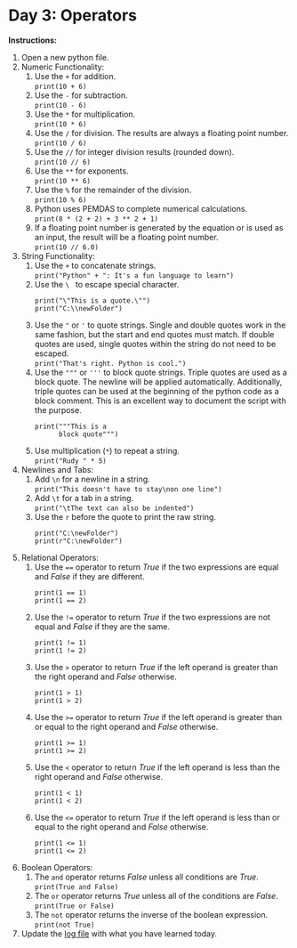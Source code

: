 # Day 3: Operators

**Instructions:** 
1. Open a new python file.
2. Numeric Functionality:  
    1. Use the `+` for addition.  
       `print(10 + 6)`
    2. Use the `-` for subtraction.  
       `print(10 - 6)`
    3. Use the `*` for multiplication.  
       `print(10 * 6)`
    4. Use the `/` for division. The results are always a floating point number.  
       `print(10 / 6)`
    5. Use the `//` for integer division results (rounded down).  
       `print(10 // 6)`
    6. Use the `**` for exponents.  
       `print(10 ** 6)`
    7. Use the `%` for the remainder of the division.  
       `print(10 % 6)`
    8. Python uses PEMDAS to complete numerical calculations.  
       `print(8 * (2 + 2) + 3 ** 2 + 1)`
    9. If a floating point number is generated by the equation or is used as an input, the result will be a floating point number.  
       `print(10 // 6.0)`
3. String Functionality:
    1. Use the `+` to concatenate strings.  
       `print("Python" + ": It's a fun language to learn")`
    2. Use the `\ ` to escape special character.   
       ```
       print("\"This is a quote.\"")
       print("C:\\newFolder")
       ```
    3. Use the `"` or `'` to quote strings. Single and double quotes work in the same fashion, but the start and end quotes must match. If double quotes are used, single quotes within the string do not need to be escaped.  
       `print("That's right. Python is cool.")`
    4. Use the `"""` or `'''` to block quote strings. Triple quotes are used as a block quote. The newline will be applied automatically. Additionally, triple quotes can be used at the beginning of the python code as a block comment. This is an excellent way to document the script with the purpose.
       ```
       print("""This is a
             block quote""")
       ```
    5. Use multiplication (`*`) to repeat a string.  
       `print("Rudy " * 5)`
4. Newlines and Tabs:
    1. Add `\n` for a newline in a string.  
       `print("This doesn't have to stay\non one line")`
    2. Add `\t` for a tab in a string.  
       `print("\tThe text can also be indented")`
    3. Use the `r` before the quote to print the raw string.
       ```
       print("C:\newFolder")
       print(r"C:\newFolder")
       ```
5. Relational Operators:  
    1. Use the `==` operator to return _True_ if the two expressions are equal and _False_ if they are different.
       ```
       print(1 == 1)
       print(1 == 2)
       ```
    2. Use the `!=` operator to return _True_ if the two expressions are not equal and _False_ if they are the same.
       ```
       print(1 != 1)
       print(1 != 2)
       ```
    3. Use the `>` operator to return _True_ if the left operand is greater than the right operand and _False_ otherwise.
       ```
       print(1 > 1)
       print(1 > 2)
       ```
    4. Use the `>=` operator to return _True_ if the left operand is greater than or equal to the right operand and _False_ otherwise.
       ```
       print(1 >= 1)
       print(1 >= 2)
       ```
    5. Use the `<` operator to return _True_ if the left operand is less than the right operand and _False_ otherwise.
       ```
       print(1 < 1)
       print(1 < 2)
       ```
    6. Use the `<=` operator to return _True_ if the left operand is less than or equal to the right operand and _False_ otherwise.
       ```
       print(1 <= 1)
       print(1 <= 2)
       ```
6. Boolean Operators:  
    1. The `and` operator returns _False_ unless all conditions are _True_.  
       `print(True and False)`
    2. The `or` operator returns _True_ unless all of the conditions are _False_.  
       `print(True or False)`
    3. The `not` operator returns the inverse of the boolean expression.  
       `print(not True)`
7. Update the [log file](../../log.md) with what you have learned today.
